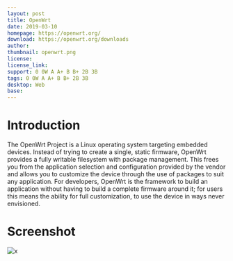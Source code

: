 ```yaml
---
layout: post
title: OpenWrt
date: 2019-03-10
homepage: https://openwrt.org/
download: https://openwrt.org/downloads
author: 
thumbnail: openwrt.png
license: 
license_link: 
support: 0 0W A A+ B B+ 2B 3B
tags: 0 0W A A+ B B+ 2B 3B
desktop: Web
base: 
---
```


# Introduction

The OpenWrt Project is a Linux operating system targeting embedded devices. Instead of trying to create a single, static firmware, OpenWrt provides a fully writable filesystem with package management. This frees you from the application selection and configuration provided by the vendor and allows you to customize the device through the use of packages to suit any application. For developers, OpenWrt is the framework to build an application without having to build a complete firmware around it; for users this means the ability for full customization, to use the device in ways never envisioned.

# Screenshot

![x](https://raw.githubusercontent.com/rpisystem/RPiSystem.github.io/master/thumbnails/Screenshot/openwrt.png)